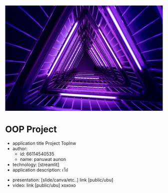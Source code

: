 ![download](เกม.jpg)
# OOP Project 
- application title Project Toplnw
- author: 
  * id: 66114540535
  * name: panuwat aunon
- technology: [streamlit]
- application description: เว็ป

* presentation: [slide/canva/etc..] link [public/ubu]
* video: link [public/ubu]
 xoxoxo

